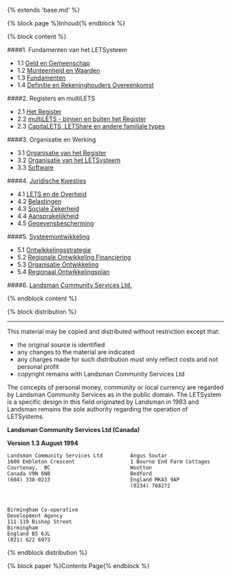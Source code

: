 {% extends 'base.md' %}

{% block page %}Inhoud{% endblock %}

{% block content %}

####1. Fundamenten van het LETSysteem

  - 1.1 [Geld en Gemeenschap](1.1.html)
  - 1.2 [Munteenheid en Waarden](1.2.html)
  - 1.3 [Fundamenten](1.3.html)
  - 1.4 [Definitie en Rekeninghouders Overeenkomst](1.4.html)

####2. Registers en multiLETS

  - 2.1 [Het Register](2.1.html)
  - 2.2 [multiLETS - binnen en buiten het Register](2.2.html)
  - 2.3 [CapitaLETS, LETShare en andere familiale types](2.3.html)

####3. Organisatie en Werking

  - 3.1 [Organisatie van het Register](3.1.html)
  - 3.2 [Organisatie van het LETSysteem](3.2.html)
  - 3.3 [Software](3.3.html)

####4. [Juridische Kwesties](4.0.html)

  - 4.1 [LETS en de Overheid](4.1.html)
  - 4.2 [Belastingen](4.2.html)
  - 4.3 [Sociale Zekerheid](4.3.html)
  - 4.4 [Aansprakelijkheid](4.4.html)
  - 4.5	[Gegevensbescherming](4.5.html)

####5. [Systeemontwikkeling](5.0.html)

  - 5.1 [Ontwikkelingsstrategie](5.1.html)
  - 5.2 [Regionale Ontwikkeling Financiering](5.2.html)
  - 5.3 [Organisatie Ontwikkeling](5.3.html)
  - 5.4 [Regionaal Ontwikkelingsplan](5.4.html)

####6. [Landsman Community Services Ltd.](6.0.html)

{% endblock content %}

{% block distribution %}

---

This material may be copied and distributed without restriction except that:

* the original source is identified
* any changes to the material are indicated
* any charges made for such distribution must only reflect costs and not personal profit
* copyright remains with Landsman Community Services Ltd

The concepts of personal money, community or local currency are regarded by Landsman Community Services as in the public domain. The LETSystem is a specific design in this field originated by Landsman in 1983 and Landsman remains the sole authority regarding the operation of LETSystems.

__Landsman Community Services Ltd (Canada)__

__Version 1.3 August 1994__

    Landsman Community Services Ltd         Angus Soutar
    1600 Embleton Crescent                  1 Bourne End Farm Cottages
    Courtenay,  BC                          Wootton 
    Canada V9N 6N8                          Bedford
    (604) 338-0213                          England MK43 9AP
                                            (0234) 768272



    Birmingham Co-operative 
    Development Agency
    111-119 Bishop Street
    Birmingham
    England B5 6JL
    (021) 622 6973

{% endblock distribution %}

{% block paper %}Contents Page{% endblock %}
